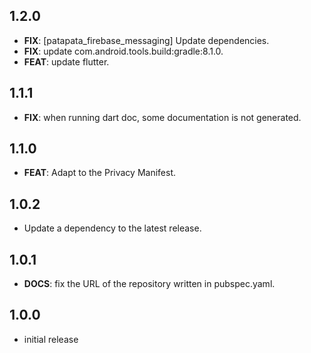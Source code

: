 ## 1.2.0

 - **FIX**: [patapata_firebase_messaging] Update dependencies.
 - **FIX**: update com.android.tools.build:gradle:8.1.0.
 - **FEAT**: update flutter.

## 1.1.1

 - **FIX**: when running dart doc, some documentation is not generated.

## 1.1.0

 - **FEAT**: Adapt to the Privacy Manifest.

## 1.0.2

 - Update a dependency to the latest release.

## 1.0.1

 - **DOCS**: fix the URL of the repository written in pubspec.yaml.

## 1.0.0

- initial release